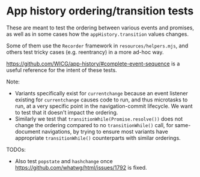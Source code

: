 # App history ordering/transition tests

These are meant to test the ordering between various events and promises, as
well as in some cases how the `appHistory.transition` values changes.

Some of them use the `Recorder` framework in `resources/helpers.mjs`, and others
test tricky cases (e.g. reentrancy) in a more ad-hoc way.

<https://github.com/WICG/app-history/#complete-event-sequence> is a useful
reference for the intent of these tests.

Note:

* Variants specifically exist for `currentchange` because an event listener
  existing for `currentchange` causes code to run, and thus microtasks to run,
  at a very specific point in the navigation-commit lifecycle. We want to test
  that it doesn't impact the ordering.
* Similarly we test that `transitionWhile(Promise.resolve())` does not change
  the ordering compared to no `transitionWhile()` call, for same-document
  navigations, by trying to ensure most variants have appropriate
  `transitionWhile()` counterparts with similar orderings.

TODOs:

* Also test `popstate` and `hashchange` once
  <https://github.com/whatwg/html/issues/1792> is fixed.
